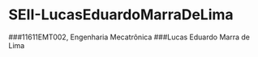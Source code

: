 # SEII-LucasEduardoMarraDeLima

###11611EMT002, Engenharia Mecatrônica
###Lucas Eduardo Marra de Lima
